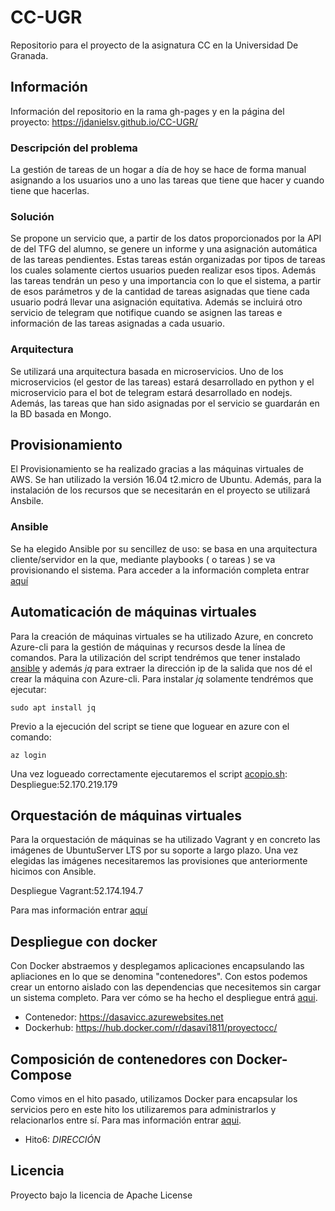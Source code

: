 # CC-UGR

Repositorio para el proyecto de la asignatura CC en la Universidad De Granada.

## Información
Información del repositorio en la rama gh-pages y en la página del proyecto:
https://jdanielsv.github.io/CC-UGR/

### Descripción del problema
La gestión de tareas de un hogar a día de hoy se hace de forma manual asignando a los usuarios uno a uno las tareas que tiene que hacer y cuando tiene que hacerlas.
### Solución
Se propone un servicio que, a partir de los datos proporcionados por la API de del TFG del alumno, se genere un informe y una asignación automática de las tareas pendientes.
Estas tareas están organizadas por tipos de tareas los cuales solamente ciertos usuarios pueden realizar esos tipos. Además las tareas tendrán un peso y una importancia con lo que el sistema, a partir de esos parámetros y de la cantidad de tareas asignadas que tiene cada usuario podrá llevar una asignación equitativa.
Además se incluirá otro servicio de telegram que notifique cuando se asignen las tareas e información de las tareas asignadas a cada usuario.
### Arquitectura
Se utilizará una arquitectura basada en microservicios. Uno de los microservicios (el gestor de las tareas) estará desarrollado en python y el microservicio para el bot de telegram estará desarrollado en nodejs.
Además, las tareas que han sido asignadas por el servicio se guardarán en la BD basada en Mongo.

## Provisionamiento
El Provisionamiento se ha realizado gracias a las máquinas virtuales de AWS.
Se han utilizado la versión 16.04 t2.micro de Ubuntu. Además, para la instalación de los recursos que se necesitarán en el proyecto se utilizará Ansbile.

### Ansible
Se ha elegido Ansible por su sencillez de uso: se basa en una arquitectura cliente/servidor en la que, mediante playbooks ( o tareas ) se va provisionando el sistema. Para acceder a la información completa entrar [aquí](https://github.com/jdanielsv/CC-UGR/tree/master/provision)

## Automaticación de máquinas virtuales

Para la creación de máquinas virtuales se ha utilizado Azure, en concreto Azure-cli para la gestión de máquinas y recursos desde la línea de comandos.
Para la utilización del script tendrémos que tener instalado [ansible](provision/README.me) y además *jq* para extraer la dirección ip de la salida que nos dé el crear la máquina con Azure-cli. Para instalar *jq* solamente tendrémos que ejecutar:
```
sudo apt install jq
```

Previo a la ejecución del script se tiene que loguear en azure con el comando:
```
az login
```

Una vez logueado correctamente ejecutaremos el script [acopio.sh](acopio.sh):
Despliegue:52.170.219.179

## Orquestación de máquinas virtuales

Para la orquestación de máquinas se ha utilizado Vagrant y en concreto las imágenes de UbuntuServer LTS por su soporte a largo plazo. Una vez elegidas las imágenes necesitaremos las provisiones que anteriormente hicimos con Ansible.

Despliegue Vagrant:52.174.194.7

Para mas información entrar [aquí](orquestacion/README.md)

## Despliegue con docker
Con Docker abstraemos y desplegamos aplicaciones encapsulando las apliaciones en lo que se denomina "contenedores". Con estos podemos crear un entorno aislado con las dependencias que necesitemos sin cargar un sistema completo. Para ver cómo se ha hecho el despliegue entrá [aqui](containers/README.md).

* Contenedor: https://dasavicc.azurewebsites.net
* Dockerhub: https://hub.docker.com/r/dasavi1811/proyectocc/

## Composición de contenedores con Docker-Compose
 Como vimos en el hito pasado, utilizamos Docker para encapsular los servicios pero en este hito los utilizaremos para  administrarlos y relacionarlos entre sí. Para mas información entrar [aqui](compose/README.md).

* Hito6: *DIRECCIÓN*

## Licencia
Proyecto bajo la licencia de Apache License
